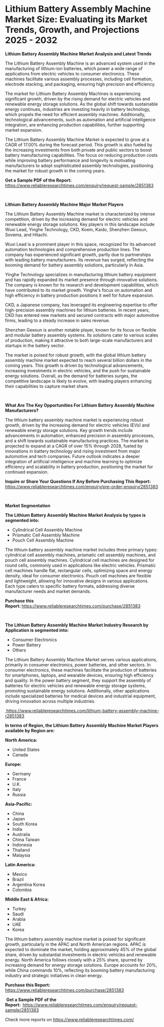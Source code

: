 <p><h1>Lithium Battery Assembly Machine Market Size: Evaluating its Market Trends, Growth, and Projections 2025 - 2032</h1></p><p><strong>Lithium Battery Assembly Machine Market Analysis and Latest Trends</strong></p>
<p><p>The Lithium Battery Assembly Machine is an advanced system used in the manufacturing of lithium-ion batteries, which power a wide range of applications from electric vehicles to consumer electronics. These machines facilitate various assembly processes, including cell formation, electrode stacking, and packaging, ensuring high precision and efficiency.</p><p>The market for Lithium Battery Assembly Machines is experiencing significant growth, driven by the rising demand for electric vehicles and renewable energy storage solutions. As the global shift towards sustainable energy continues, industries are investing heavily in battery technology, which propels the need for efficient assembly machines. Additionally, technological advancements, such as automation and artificial intelligence integration, are enhancing production capabilities, further supporting market expansion.</p><p>The Lithium Battery Assembly Machine Market is expected to grow at a CAGR of 17.00% during the forecast period. This growth is also fueled by the increasing investments from both private and public sectors to boost battery manufacturing capabilities. The focus on reducing production costs while improving battery performance and longevity is motivating manufacturers to adopt sophisticated assembly technologies, positioning the market for robust growth in the coming years.</p></p>
<p><strong>Get a Sample PDF of the Report:&nbsp;</strong> <a href="https://www.reliableresearchtimes.com/enquiry/request-sample/2851383?utm_campaign=3214&utm_medium=2&utm_source=Github&utm_content=ia&utm_term=11032025&utm_id=lithium-battery-assembly-machine">https://www.reliableresearchtimes.com/enquiry/request-sample/2851383</a></p>
<p>&nbsp;</p>
<p><strong>Lithium Battery Assembly Machine Major Market Players</strong></p>
<p><p>The Lithium Battery Assembly Machine market is characterized by intense competition, driven by the increasing demand for electric vehicles and renewable energy storage solutions. Key players in this landscape include Wuxi Lead, Yinghe Technology, CKD, Koem, Kaido, Shenzhen Geesun, Sovema, and Hitachi.</p><p>Wuxi Lead is a prominent player in this space, recognized for its advanced automation technologies and comprehensive production lines. The company has experienced significant growth, partly due to partnerships with leading battery manufacturers. Its revenue has surged, reflecting the booming demand for battery assembly solutions, particularly in Asia.</p><p>Yinghe Technology specializes in manufacturing lithium battery equipment and has rapidly expanded its market presence through innovative solutions. The company is known for its research and development capabilities, which have contributed to its market growth. Yinghe's focus on automation and high efficiency in battery production positions it well for future expansion.</p><p>CKD, a Japanese company, has leveraged its engineering expertise to offer high-precision assembly machines for lithium batteries. In recent years, CKD has entered new markets and secured contracts with major automotive firms, leading to a steady increase in sales revenue.</p><p>Shenzhen Geesun is another notable player, known for its focus on flexible and modular battery assembly systems. Its solutions cater to various scales of production, making it attractive to both large-scale manufacturers and startups in the battery sector.</p><p>The market is poised for robust growth, with the global lithium battery assembly machine market expected to reach several billion dollars in the coming years. This growth is driven by technological advancements, increasing investments in electric vehicles, and the push for sustainable energy solutions. Overall, as the demand for batteries surges, the competitive landscape is likely to evolve, with leading players enhancing their capabilities to capture market share.</p></p>
<p>&nbsp;</p>
<p><strong>What Are The Key Opportunities For Lithium Battery Assembly Machine Manufacturers?</strong></p>
<p><p>The lithium battery assembly machine market is experiencing robust growth, driven by the increasing demand for electric vehicles (EVs) and renewable energy storage solutions. Key growth trends include advancements in automation, enhanced precision in assembly processes, and a shift towards sustainable manufacturing practices. The market is projected to expand at a CAGR of over 15% through 2028, fueled by innovations in battery technology and rising investment from major automotive and tech companies. Future outlook indicates a deeper integration of artificial intelligence and machine learning to optimize efficiency and scalability in battery production, positioning the market for continued expansion.</p></p>
<p><strong>Inquire or Share Your Questions If Any Before Purchasing This Report:</strong> <a href="https://www.reliableresearchtimes.com/enquiry/pre-order-enquiry/2851383?utm_campaign=3214&utm_medium=2&utm_source=Github&utm_content=ia&utm_term=11032025&utm_id=lithium-battery-assembly-machine">https://www.reliableresearchtimes.com/enquiry/pre-order-enquiry/2851383</a></p>
<p>&nbsp;</p>
<p><strong>Market Segmentation</strong></p>
<p><strong>The Lithium Battery Assembly Machine Market Analysis by types is segmented into:</strong></p>
<p><ul><li>Cylindrical Cell Assembly Machine</li><li>Prismatic Cell Assembly Machine</li><li>Pouch Cell Assembly Machine</li></ul></p>
<p><p>The lithium battery assembly machine market includes three primary types: cylindrical cell assembly machines, prismatic cell assembly machines, and pouch cell assembly machines. Cylindrical cell machines are designed for round cells, commonly used in applications like electric vehicles. Prismatic cell machines handle flat, rectangular cells, optimizing space and energy density, ideal for consumer electronics. Pouch cell machines are flexible and lightweight, allowing for innovative designs in various applications. Each type caters to specific battery formats, addressing diverse manufacturer needs and market demands.</p></p>
<p><strong>Purchase this Report:&nbsp;</strong><a href="https://www.reliableresearchtimes.com/purchase/2851383?utm_campaign=3214&utm_medium=2&utm_source=Github&utm_content=ia&utm_term=11032025&utm_id=lithium-battery-assembly-machine">https://www.reliableresearchtimes.com/purchase/2851383</a></p>
<p>&nbsp;</p>
<p><strong>The Lithium Battery Assembly Machine Market Industry Research by Application is segmented into:</strong></p>
<p><ul><li>Consumer Electronics</li><li>Power Battery</li><li>Others</li></ul></p>
<p><p>The Lithium Battery Assembly Machine Market serves various applications, primarily in consumer electronics, power batteries, and other sectors. In consumer electronics, these machines facilitate the production of batteries for smartphones, laptops, and wearable devices, ensuring high efficiency and quality. In the power battery segment, they support the assembly of batteries for electric vehicles and renewable energy storage systems, promoting sustainable energy solutions. Additionally, other applications include specialized batteries for medical devices and industrial equipment, driving innovation across multiple industries.</p></p>
<p><a href="https://www.reliableresearchtimes.com/lithium-battery-assembly-machine-r2851383?utm_campaign=3214&utm_medium=2&utm_source=Github&utm_content=ia&utm_term=11032025&utm_id=lithium-battery-assembly-machine">&nbsp;https://www.reliableresearchtimes.com/lithium-battery-assembly-machine-r2851383</a></p>
<p><strong>In terms of Region, the Lithium Battery Assembly Machine Market Players available by Region are:</strong></p>
<p>
    <p> <strong> North America: </strong>
        <ul>
            <li>United States</li>
            <li>Canada</li>
        </ul>
        </p> 
    <p> <strong> Europe: </strong>
        <ul>
            <li>Germany</li>
            <li>France</li>
            <li>U.K.</li>
            <li>Italy</li>
            <li>Russia</li>
        </ul>
        </p> 
    <p> <strong> Asia-Pacific: </strong>
        <ul>
            <li>China</li>
            <li>Japan</li>
            <li>South Korea</li>
            <li>India</li>
            <li>Australia</li>
            <li>China Taiwan</li>
            <li>Indonesia</li>
            <li>Thailand</li>
            <li>Malaysia</li>
        </ul>
        </p> 
    <p> <strong> Latin America: </strong>
        <ul>
            <li>Mexico</li>
            <li>Brazil</li>
            <li>Argentina Korea</li>
            <li>Colombia</li>
        </ul>
        </p> 
    <p> <strong> Middle East & Africa: </strong>
        <ul>
            <li>Turkey</li>
            <li>Saudi</li>
            <li>Arabia</li>
            <li>UAE</li>
            <li>Korea</li>
        </ul>
    </p>
    </p>
<p><p>The lithium battery assembly machine market is poised for significant growth, particularly in the APAC and North American regions. APAC is expected to dominate the market, holding approximately 45% of the global share, driven by substantial investments in electric vehicles and renewable energy. North America follows closely with a 25% share, spurred by increasing demand for energy storage solutions. Europe accounts for 20%, while China commands 10%, reflecting its booming battery manufacturing industry and strategic initiatives in clean energy.</p></p>
<p><strong>Purchase this Report: </strong><a href="https://www.reliableresearchtimes.com/purchase/2851383?utm_campaign=3214&utm_medium=2&utm_source=Github&utm_content=ia&utm_term=11032025&utm_id=lithium-battery-assembly-machine">https://www.reliableresearchtimes.com/purchase/2851383</a></p>
<p>&nbsp;<strong>Get a Sample PDF of the Report:&nbsp;&nbsp;</strong><a href="https://www.reliableresearchtimes.com/enquiry/request-sample/2851383?utm_campaign=3214&utm_medium=2&utm_source=Github&utm_content=ia&utm_term=11032025&utm_id=lithium-battery-assembly-machine">https://www.reliableresearchtimes.com/enquiry/request-sample/2851383</a></p>
<p><strong></strong></p>
<p>Check more reports on <a href="https://www.reliableresearchtimes.com/?utm_campaign=3214&utm_medium=2&utm_source=Github&utm_content=ia&utm_term=11032025&utm_id=lithium-battery-assembly-machine">https://www.reliableresearchtimes.com/</a></p>